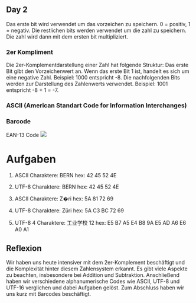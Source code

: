 ## Day 2

Das erste bit wird verwendet um das vorzeichen zu speichern. 0 = positiv, 1 = negativ. Die restlichen bits werden verwendet um die zahl zu speichern. Die zahl wird dann mit dem ersten bit multipliziert.

### 2er Kompliment
Die 2er-Komplementdarstellung einer Zahl hat folgende Struktur: Das erste Bit gibt den Vorzeichenwert an. Wenn das erste Bit 1 ist, handelt es sich um eine negative Zahl. 
Beispiel: 1000 entspricht -8. Die nachfolgenden Bits werden zur Darstellung des Zahlenwerts verwendet. 
Beispiel: 1001 entspricht -8 + 1 = -7.

### ASCII (American Standart Code for Information Interchanges)

### Barcode
EAN-13 Code
![](https://upload.wikimedia.org/wikipedia/commons/8/8e/EAN_Strichcode_Werte_Zeichensaetze.png)


# Aufgaben


1. ASCII
Charaktere: BERN
hex: 42 45 52 4E

2. UTF-8
Charaktere: BERN
hex: 42 45 52 4E

3. ASCII
Charaktere: Z�ri
hex: 5A 81 72 69

4. UTF-8
Charaktere: Züri
hex: 5A C3 BC 72 69

5. UTF-8
4 Charaktere:  工业学校
12 hex: E5 B7 A5 E4 B8 9A E5 AD A6 E6 A0 A1

## Reflexion

Wir haben uns heute intensiver mit dem 2er-Komplement beschäftigt und die Komplexität hinter diesem Zahlensystem erkannt. Es gibt viele Aspekte zu beachten, insbesondere bei Addition und Subtraktion. Anschließend haben wir verschiedene alphanumerische Codes wie ASCII, UTF-8 und UTF-16 verglichen und dabei Aufgaben gelöst. Zum Abschluss haben wir uns kurz mit Barcodes beschäftigt.